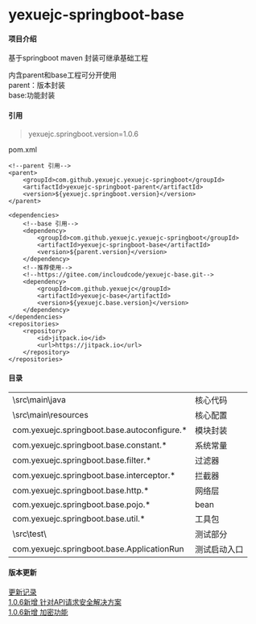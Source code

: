 # yexuejc-springboot-base


#### 项目介绍
基于springboot maven 封装可继承基础工程

内含parent和base工程可分开使用<br/>
parent：版本封装<br/>
base:功能封装

#### 引用
>yexuejc.springboot.version=1.0.6

pom.xml
```
<!--parent 引用-->
<parent>
    <groupId>com.github.yexuejc.yexuejc-springboot</groupId>
    <artifactId>yexuejc-springboot-parent</artifactId>
    <version>${yexuejc.springboot.version}</version>
</parent>

<dependencies>
    <!--base 引用-->
    <dependency>
        <groupId>com.github.yexuejc.yexuejc-springboot</groupId>
        <artifactId>yexuejc-springboot-base</artifactId>
        <version>${parent.version}</version>
    </dependency>
    <!--推荐使用-->
    <!--https://gitee.com/incloudcode/yexuejc-base.git-->
    <dependency>
        <groupId>com.github.yexuejc</groupId>
        <artifactId>yexuejc-base</artifactId>
        <version>${yexuejc.base.version}</version>
    </dependency>
</dependencies>
<repositories>
    <repository>
        <id>jitpack.io</id>
        <url>https://jitpack.io</url>
    </repository>
</repositories>
```


#### 目录
<table>
    <tr>
        <td>\src\main\java</td>
        <td>核心代码</td>
    </tr>
    <tr>
        <td>\src\main\resources</td>
        <td>核心配置</td>
    </tr>
    <tr>
        <td>com.yexuejc.springboot.base.autoconfigure.*</td>
        <td>模块封装</td>
    </tr>
    <tr>
        <td>com.yexuejc.springboot.base.constant.*</td>
        <td>系统常量</td>
    </tr>
    <tr>
        <td>com.yexuejc.springboot.base.filter.*</td>
        <td>过滤器</td>
    </tr>
    <tr>
        <td>com.yexuejc.springboot.base.interceptor.*</td>
        <td>拦截器</td>
    </tr>
    <tr>
        <td>com.yexuejc.springboot.base.http.*</td>
        <td>网络层</td>
    </tr>
    <tr>
        <td>com.yexuejc.springboot.base.pojo.*</td>
        <td>bean</td>
    </tr>
    <tr>
        <td>com.yexuejc.springboot.base.util.*</td>
        <td>工具包</td>
    </tr>
    <tr>
        <td>\src\test\</td>
        <td>测试部分</td>
    </tr>
    <tr>
        <td>com.yexuejc.springboot.base.ApplicationRun</td>
        <td>测试启动入口</td>
    </tr>
</table>


#### 版本更新

[更新记录](UPDATE.md)
<br/>
[1.0.6新增 针对API请求安全解决方案](PARAMS_RSA_DECRYPT_ENCRYPT.md)<br/>
[1.0.6新增 加密功能](PARAMS_RSA_DECRYPT_ENCRYPT.md)
